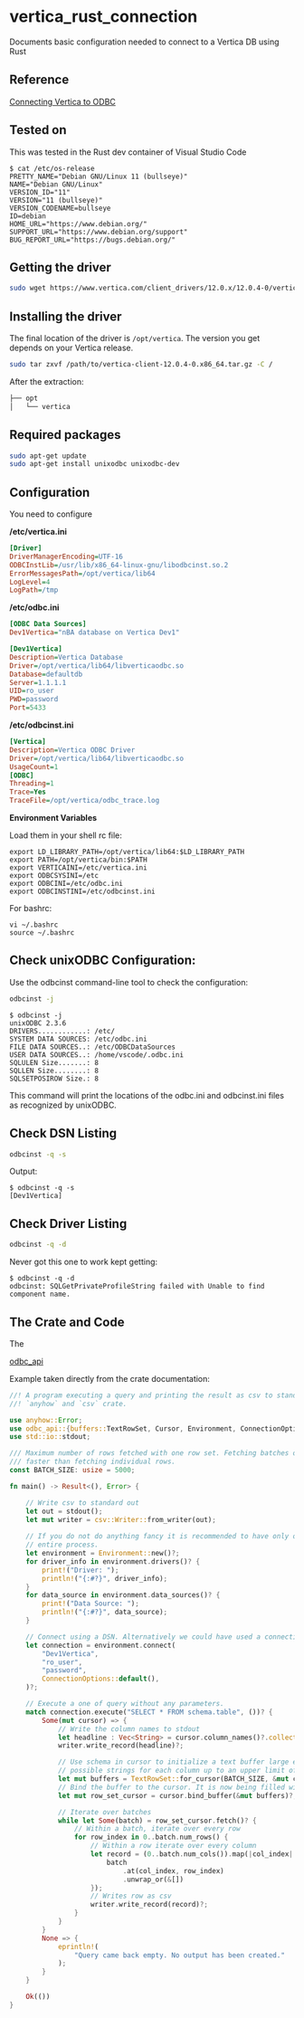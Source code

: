# vertica_rust_connection
Documents basic configuration needed to connect to a Vertica DB using Rust

## Reference

[Connecting Vertica to ODBC](https://docs.vertica.com/23.4.x/en/connecting-to/client-libraries/client-drivers/install-config/odbc/)

## Tested on

This was tested in the Rust dev container of Visual Studio Code

```shell
$ cat /etc/os-release 
PRETTY_NAME="Debian GNU/Linux 11 (bullseye)"
NAME="Debian GNU/Linux"
VERSION_ID="11"
VERSION="11 (bullseye)"
VERSION_CODENAME=bullseye
ID=debian
HOME_URL="https://www.debian.org/"
SUPPORT_URL="https://www.debian.org/support"
BUG_REPORT_URL="https://bugs.debian.org/"
```

## Getting the driver

```bash
sudo wget https://www.vertica.com/client_drivers/12.0.x/12.0.4-0/vertica-client-12.0.4-0.x86_64.tar.gz
```

## Installing the driver

The final location of the driver is `/opt/vertica`. The version you get depends on your Vertica release.

```bash
sudo tar zxvf /path/to/vertica-client-12.0.4-0.x86_64.tar.gz -C /
```

After the extraction:

```txt
├── opt
│   └── vertica
```

## Required packages

```bash
sudo apt-get update
sudo apt-get install unixodbc unixodbc-dev
```

## Configuration

You need to configure 

**/etc/vertica.ini**

```ini
[Driver]
DriverManagerEncoding=UTF-16
ODBCInstLib=/usr/lib/x86_64-linux-gnu/libodbcinst.so.2
ErrorMessagesPath=/opt/vertica/lib64
LogLevel=4
LogPath=/tmp
```

**/etc/odbc.ini**

```ini
[ODBC Data Sources]
Dev1Vertica="nBA database on Vertica Dev1"

[Dev1Vertica]
Description=Vertica Database
Driver=/opt/vertica/lib64/libverticaodbc.so
Database=defaultdb
Server=1.1.1.1
UID=ro_user
PWD=password
Port=5433
```

**/etc/odbcinst.ini**

```ini
[Vertica]
Description=Vertica ODBC Driver
Driver=/opt/vertica/lib64/libverticaodbc.so
UsageCount=1
[ODBC]
Threading=1 
Trace=Yes
TraceFile=/opt/vertica/odbc_trace.log
```
**Environment Variables**

Load them in your shell rc file:

```text
export LD_LIBRARY_PATH=/opt/vertica/lib64:$LD_LIBRARY_PATH
export PATH=/opt/vertica/bin:$PATH
export VERTICAINI=/etc/vertica.ini
export ODBCSYSINI=/etc
export ODBCINI=/etc/odbc.ini
export ODBCINSTINI=/etc/odbcinst.ini
```

For bashrc:

```shell
vi ~/.bashrc
source ~/.bashrc
```

## Check unixODBC Configuration:

Use the odbcinst command-line tool to check the configuration:
```bash
odbcinst -j
```

```shell
$ odbcinst -j
unixODBC 2.3.6
DRIVERS............: /etc/
SYSTEM DATA SOURCES: /etc/odbc.ini
FILE DATA SOURCES..: /etc/ODBCDataSources
USER DATA SOURCES..: /home/vscode/.odbc.ini
SQLULEN Size.......: 8
SQLLEN Size........: 8
SQLSETPOSIROW Size.: 8
```

This command will print the locations of the odbc.ini and odbcinst.ini files as recognized by unixODBC.

## Check DSN Listing

```bash
odbcinst -q -s
```

Output:

```shell
$ odbcinst -q -s
[Dev1Vertica]
```

## Check Driver Listing

```bash
odbcinst -q -d
```

Never got this one to work kept getting:

```shell
$ odbcinst -q -d
odbcinst: SQLGetPrivateProfileString failed with Unable to find component name.
```

## The Crate and Code

The 


[odbc_api](https://crates.io/crates/odbc-api)

Example taken directly from the crate documentation:

```Rust
//! A program executing a query and printing the result as csv to standard out. Requires
//! `anyhow` and `csv` crate.

use anyhow::Error;
use odbc_api::{buffers::TextRowSet, Cursor, Environment, ConnectionOptions, ResultSetMetadata};
use std::io::stdout;

/// Maximum number of rows fetched with one row set. Fetching batches of rows is usually much
/// faster than fetching individual rows.
const BATCH_SIZE: usize = 5000;

fn main() -> Result<(), Error> {

    // Write csv to standard out
    let out = stdout();
    let mut writer = csv::Writer::from_writer(out);
    
    // If you do not do anything fancy it is recommended to have only one Environment in the
    // entire process.
    let environment = Environment::new()?;
    for driver_info in environment.drivers()? {
        print!("Driver: ");
        println!("{:#?}", driver_info); 
    }
    for data_source in environment.data_sources()? {
        print!("Data Source: ");
        println!("{:#?}", data_source);
    }

    // Connect using a DSN. Alternatively we could have used a connection string
    let connection = environment.connect(
        "Dev1Vertica",
        "ro_user",
        "password",
        ConnectionOptions::default(),
    )?;

    // Execute a one of query without any parameters.
    match connection.execute("SELECT * FROM schema.table", ())? {
        Some(mut cursor) => {
            // Write the column names to stdout
            let headline : Vec<String> = cursor.column_names()?.collect::<Result<_,_>>()?;
            writer.write_record(headline)?;

            // Use schema in cursor to initialize a text buffer large enough to hold the largest
            // possible strings for each column up to an upper limit of 4KiB.
            let mut buffers = TextRowSet::for_cursor(BATCH_SIZE, &mut cursor, Some(4096))?;
            // Bind the buffer to the cursor. It is now being filled with every call to fetch.
            let mut row_set_cursor = cursor.bind_buffer(&mut buffers)?;

            // Iterate over batches
            while let Some(batch) = row_set_cursor.fetch()? {
                // Within a batch, iterate over every row
                for row_index in 0..batch.num_rows() {
                    // Within a row iterate over every column
                    let record = (0..batch.num_cols()).map(|col_index| {
                        batch
                            .at(col_index, row_index)
                            .unwrap_or(&[])
                    });
                    // Writes row as csv
                    writer.write_record(record)?;
                }
            }
        }
        None => {
            eprintln!(
                "Query came back empty. No output has been created."
            );
        }
    }

    Ok(())
}
```


